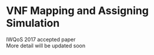 # VNF Mapping and Assigning Simulation
IWQoS 2017 accepted paper  
More detail will be updated soon
